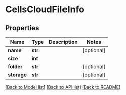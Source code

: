 # CellsCloudFileInfo

## Properties
Name | Type | Description | Notes
------------ | ------------- | ------------- | -------------
**name** | **str** |  | [optional] 
**size** | **int** |  | 
**folder** | **str** |  | [optional] 
**storage** | **str** |  | [optional] 

[[Back to Model list]](../README.md#documentation-for-models) [[Back to API list]](../README.md#documentation-for-api-endpoints) [[Back to README]](../README.md)


